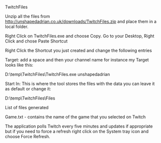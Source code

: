 ﻿TwitchFiles

Unzip all the files from http://unshapedadrian.co.uk/downloads/TwitchFiles.zip and place them in a local folder.

Right Click on TwitchFiles.exe and choose Copy.
Go to your Desktop, Right Click and chose Paste Shortcut

Right Click the Shortcut you just created and change the following entries

Target: add a space and then your channel name for instance my Target looks like this:

D:\temp\TwitchFiles\TwitchFiles.exe unshapedadrian

Start In: This is where the tool stores the files with the data you can leave it as default or change it:

D:\temp\TwitchFiles\Files

List of files generated

Game.txt - contains the name of the game that you selected on Twitch

The application polls Twitch every five minutes and updates if appropriate but if you need to force a refresh
right click on the System tray icon and choose Force Refresh.




